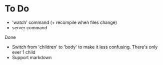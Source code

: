 # To Do
- 'watch' command (+ recompile when files change)
- server command

Done
- Switch from 'children' to 'body' to make it less confusing. There's only ever 1 child
- Support markdown
